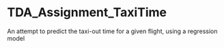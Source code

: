 # TDA_Assignment_TaxiTime
 An attempt to predict the taxi-out time for a given flight, using a regression model
